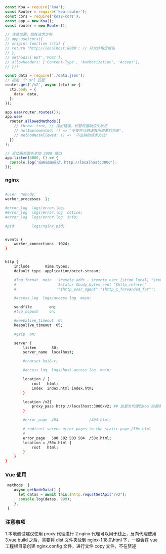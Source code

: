 <!--
 * @Author: your name
 * @Date: 2021-05-22 16:04:53
 * @LastEditTime: 2021-05-22 16:10:44
 * @LastEditors: Please set LastEditors
 * @Description: In User Settings Edit
 * @FilePath: \cli4_pro\nginx.md
-->

```javascript
const Koa = require('koa');
const Router = require('koa-router');
const cors = require('koa2-cors');
const app = new Koa();
const router = new Router();

// 注意位置，放在请求之前
// app.use(cors({
// origin: function (ctx) {
// return 'http://localhost:8080'; // 只允许指定域名
// },
// methods:['GET','POST'],
// allowHeaders: ['Content-Type', 'Authorization', 'Accept'],
// }))

const data = require('./data.json');
// 指定一个 url 匹配
router.get('/v2', async (ctx) => {
  ctx.body = {
    data: data,
  };
});

app.use(router.routes());
app.use(
  router.allowedMethods({
    // throw: true, // 抛出错误，代替设置响应头状态
    // notImplemented: () => '不支持当前请求所需要的功能',
    // methodNotAllowed: () => '不支持的请求方式'
  })
);

// 启动服务监听本地 3000 端口
app.listen(3000, () => {
  console.log('应用已经启动，http://localhost:3000');
});
```

### nginx

```bash

#user  nobody;
worker_processes  1;

#error_log  logs/error.log;
#error_log  logs/error.log  notice;
#error_log  logs/error.log  info;

#pid        logs/nginx.pid;


events {
    worker_connections  1024;
}


http {
    include       mime.types;
    default_type  application/octet-stream;

    #log_format  main  '$remote_addr - $remote_user [$time_local] "$request" '
    #                  '$status $body_bytes_sent "$http_referer" '
    #                  '"$http_user_agent" "$http_x_forwarded_for"';

    #access_log  logs/access.log  main;

    sendfile        on;
    #tcp_nopush     on;

    #keepalive_timeout  0;
    keepalive_timeout  65;

    #gzip  on;

    server {
        listen       80;
        server_name  localhost;

        #charset koi8-r;

        #access_log  logs/host.access.log  main;

        location / {
            root   html;
            index  index.html index.htm;
        }

        location /v2{
            proxy_pass http://localhost:3000/v2; ## 这里为代理到koa 的服务接口
        }

        #error_page  404              /404.html;

        # redirect server error pages to the static page /50x.html
        #
        error_page   500 502 503 504  /50x.html;
        location = /50x.html {
            root   html;
        }
    }
}
```

### Vue 使用

```javascript
 methods: {
    async getNodeData() {
      let datas = await this.$http.requstGetApi("/v2");
      console.log(datas, 999);
    },
 }
```

### 注意事项

1.本地调试建议使用 proxy 代理进行
2.nginx 代理可以用于线上，反向代理使用
3.vue build 之后，需要将 dist 文件夹放到 nginx-1.18.0\html 下，一般会在 vue 工程根目录创建 nginx.config 文件，进行文件 copy 文件，不在赘述
